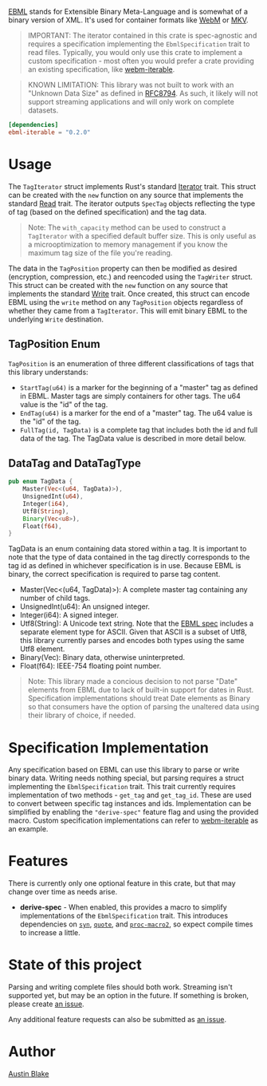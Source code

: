 [EBML][EBML] stands for Extensible Binary Meta-Language and is somewhat of a
binary version of XML. It's used for container formats like [WebM][webm] or
[MKV][mkv].

> IMPORTANT: The iterator contained in this crate is spec-agnostic and requires a specification implementing the `EbmlSpecification` trait to read files.  Typically, you would only use this crate to implement a custom specification - most often you would prefer a crate providing an existing specification, like [webm-iterable][webm-iterable].

> KNOWN LIMITATION: This library was not built to work with an "Unknown Data Size" as defined in [RFC8794][rfc8794]. As such, it likely will not support streaming applications and will only work on complete datasets.

```Cargo.toml
[dependencies]
ebml-iterable = "0.2.0"
```

# Usage

The `TagIterator` struct implements Rust's standard [Iterator][rust-iterator] trait.
This struct can be created with the `new` function on any source that implements the standard [Read][rust-read] trait. The iterator outputs `SpecTag` objects reflecting the type of tag (based on the defined specification) and the tag data.

> Note: The `with_capacity` method can be used to construct a `TagIterator` with a specified default buffer size.  This is only useful as a microoptimization to memory management if you know the maximum tag size of the file you're reading.

The data in the `TagPosition` property can then be modified as desired (encryption, compression, etc.) and reencoded using the `TagWriter` struct. This struct can be created with the `new` function on any source that implements the standard [Write][rust-write] trait. Once created, this struct can encode EBML using the `write` method on any `TagPosition` objects regardless of whether they came from a `TagIterator`.  This will emit binary EBML to the underlying `Write` destination.

## TagPosition Enum

`TagPosition` is an enumeration of three different classifications of tags that this library understands:

  * `StartTag(u64)` is a marker for the beginning of a "master" tag as defined in EBML.  Master tags are simply containers for other tags.  The u64 value is the "id" of the tag.
  * `EndTag(u64)` is a marker for the end of a "master" tag.  The u64 value is the "id" of the tag.
  * `FullTag(id, TagData)` is a complete tag that includes both the id and full data of the tag.  The TagData value is described in more detail below.

## DataTag and DataTagType

```rs
pub enum TagData {
    Master(Vec<(u64, TagData)>),
    UnsignedInt(u64),
    Integer(i64),
    Utf8(String),
    Binary(Vec<u8>),
    Float(f64),
}
```

TagData is an enum containing data stored within a tag.  It is important to note that the type of data contained in the tag directly corresponds to the tag id as defined in whichever specification is in use.  Because EBML is binary, the correct specification is required to parse tag content.  

  * Master(Vec<(u64, TagData)>): A complete master tag containing any number of child tags.
  * UnsignedInt(u64): An unsigned integer.
  * Integer(i64): A signed integer.
  * Utf8(String): A Unicode text string.  Note that the [EBML spec][rfc8794] includes a separate element type for ASCII.  Given that ASCII is a subset of Utf8, this library currently parses and encodes both types using the same Utf8 element.
  * Binary(Vec<u8>): Binary data, otherwise uninterpreted.
  * Float(f64): IEEE-754 floating point number.

> Note: This library made a concious decision to not parse "Date" elements from EBML due to lack of built-in support for dates in Rust. Specification implementations should treat Date elements as Binary so that consumers have the option of parsing the unaltered data using their library of choice, if needed.

# Specification Implementation

Any specification based on EBML can use this library to parse or write binary data.  Writing needs nothing special, but parsing requires a struct implementing the `EbmlSpecification` trait.  This trait currently requires implementation of two methods - `get_tag` and `get_tag_id`.  These are used to convert between specific tag instances and ids.  Implementation can be simplified by enabling the `"derive-spec"` feature flag and using the provided macro.  Custom specification implementations can refer to [webm-iterable][webm-iterable] as an example.

# Features
 
There is currently only one optional feature in this crate, but that may change over time as needs arise.
 
* **derive-spec** -
    When enabled, this provides a macro to simplify implementations of the `EbmlSpecification` trait.  This introduces dependencies on [`syn`](https://crates.io/crates/syn), [`quote`](https://crates.io/crates/quote), and [`proc-macro2`](https://crates.io/crates/proc-macro2), so expect compile times to increase a little.


# State of this project

Parsing and writing complete files should both work.  Streaming isn't supported yet, but may be an option in the future. If something is broken, please create [an issue][new-issue].

Any additional feature requests can also be submitted as [an issue][new-issue].

# Author

[Austin Blake](https://github.com/austinleroy)

[EBML]: http://ebml.sourceforge.net/
[webm]: https://www.webmproject.org/
[mkv]: http://www.matroska.org/technical/specs/index.html
[rfc8794]: https://datatracker.ietf.org/doc/rfc8794/
[rust-iterator]: https://doc.rust-lang.org/std/iter/trait.Iterator.html
[rust-read]: https://doc.rust-lang.org/std/io/trait.Read.html
[rust-write]: https://doc.rust-lang.org/std/io/trait.Write.html
[new-issue]: https://github.com/austinleroy/ebml-iterable/issues
[webm-iterable]: https://github.com/austinleroy/webm-iterable
